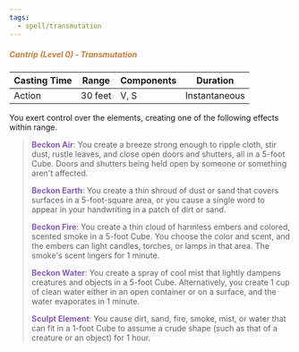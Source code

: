 ```yaml
---
tags:
  - spell/transmutation
---
```

##### <span style="color:rgb(203, 123, 55)">*Cantrip (Level 0) - Transmutation*</span>

| Casting Time | Range   | Components | Duration      |
| ------------ | ------- | ---------- | ------------- |
| Action       | 30 feet | V, S       | Instantaneous |
You exert control over the elements, creating one of the following effects within range.

> **<span style="color:rgb(134, 93, 187)">Beckon Air</span>**: You create a breeze strong enough to ripple cloth, stir dust, rustle leaves, and close open doors and shutters, all in a 5-foot Cube. Doors and shutters being held open by someone or something aren't affected.  
> 
> **<span style="color:rgb(134, 93, 187)">Beckon Earth</span>**: You create a thin shroud of dust or sand that covers surfaces in a 5-foot-square area, or you cause a single word to appear in your handwriting in a patch of dirt or sand.  
> 
> **<span style="color:rgb(134, 93, 187)">Beckon Fire</span>**: You create a thin cloud of harmless embers and colored, scented smoke in a 5-foot Cube. You choose the color and scent, and the embers can light candles, torches, or lamps in that area. The smoke's scent lingers for 1 minute.  
> 
> **<span style="color:rgb(134, 93, 187)">Beckon Water</span>**: You create a spray of cool mist that lightly dampens creatures and objects in a 5-foot Cube. Alternatively, you create 1 cup of clean water either in an open container or on a surface, and the water evaporates in 1 minute.  
> 
> **<span style="color:rgb(134, 93, 187)">Sculpt Element</span>**: You cause dirt, sand, fire, smoke, mist, or water that can fit in a 1-foot Cube to assume a crude shape (such as that of a creature or an object) for 1 hour.